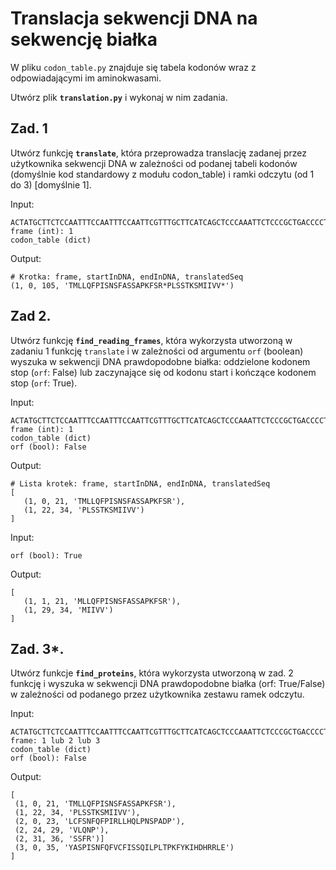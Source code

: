 # Translacja sekwencji DNA na sekwencję białka

W pliku `codon_table.py` znajduje się tabela kodonów wraz z odpowiadającymi im aminokwasami.

Utwórz plik **`translation.py`** i wykonaj w nim zadania.

## Zad. 1
Utwórz funkcję **`translate`**, która przeprowadza translację zadanej przez użytkownika sekwencji DNA w zależności od podanej tabeli kodonów (domyślnie kod standardowy z modułu codon_table) i ramki odczytu (od 1 do 3) [domyślnie 1].


Input:
```
ACTATGCTTCTCCAATTTCCAATTTCCAATTCGTTTGCTTCATCAGCTCCCAAATTCTCCCGCTGACCCCTAAGTTCTACAAAATCCATGATCATCGTCGTTTAG
frame (int): 1
codon_table (dict)
```

Output:
````
# Krotka: frame, startInDNA, endInDNA, translatedSeq
(1, 0, 105, 'TMLLQFPISNSFASSAPKFSR*PLSSTKSMIIVV*')
````


## Zad 2.
Utwórz funkcję **`find_reading_frames`**, która wykorzysta utworzoną w zadaniu 1 funkcję `translate` i w zależności od argumentu `orf` (boolean) wyszuka w sekwencji DNA prawdopodobne białka: oddzielone kodonem stop (`orf`: False) lub zaczynające się od kodonu start i kończące kodonem stop (`orf`: True).

Input:
```
ACTATGCTTCTCCAATTTCCAATTTCCAATTCGTTTGCTTCATCAGCTCCCAAATTCTCCCGCTGACCCCTAAGTTCTACAAAATCCATGATCATCGTCGTTTAG
frame (int): 1
codon_table (dict)
orf (bool): False 
```

Output:
````
# Lista krotek: frame, startInDNA, endInDNA, translatedSeq
[
   (1, 0, 21, 'TMLLQFPISNSFASSAPKFSR'), 
   (1, 22, 34, 'PLSSTKSMIIVV')
]
````

Input:
```
orf (bool): True
```

Output:
```
[
   (1, 1, 21, 'MLLQFPISNSFASSAPKFSR'), 
   (1, 29, 34, 'MIIVV')
]
```


## Zad. 3*.
Utwórz funkcje **`find_proteins`**, która wykorzysta utworzoną w zad. 2 funkcję i wyszuka w sekwencji DNA prawdopodobne białka (orf: True/False) w zależności od podanego przez użytkownika zestawu ramek odczytu.

Input:
```
ACTATGCTTCTCCAATTTCCAATTTCCAATTCGTTTGCTTCATCAGCTCCCAAATTCTCCCGCTGACCCCTAAGTTCTACAAAATCCATGATCATCGTCGTTTAG
frame: 1 lub 2 lub 3
codon_table (dict)
orf (bool): False 
```

Output:
```
[
 (1, 0, 21, 'TMLLQFPISNSFASSAPKFSR'), 
 (1, 22, 34, 'PLSSTKSMIIVV'),
 (2, 0, 23, 'LCFSNFQFPIRLLHQLPNSPADP'), 
 (2, 24, 29, 'VLQNP'), 
 (2, 31, 36, 'SSFR')]
 (3, 0, 35, 'YASPISNFQFVCFISSQILPLTPKFYKIHDHRRLE')
]
```